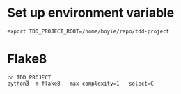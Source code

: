 # Set up environment variable

`export TDD_PROJECT_ROOT=/home/boyie/repo/tdd-project`

# Flake8

```shell
cd TDD_PROJECT
python3 -m flake8 --max-complexity=1 --select=C
```

